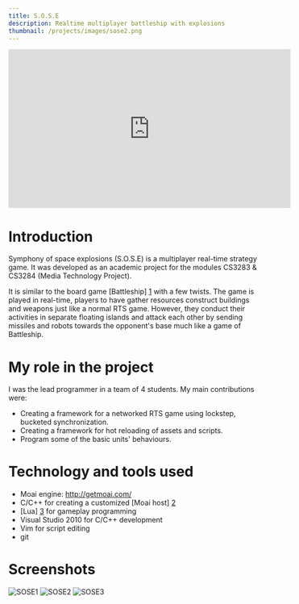 ```yaml
---
title: S.O.S.E
description: Realtime multiplayer battleship with explosions
thumbnail: /projects/images/sose2.png
---
```


<iframe width="560" height="315" src="https://www.youtube.com/embed/E2jbcrgUpfQ" frameborder="0" allowfullscreen></iframe>

# Introduction

Symphony of space explosions (S.O.S.E) is a multiplayer real-time strategy game.
It was developed as an academic project for the modules CS3283 & CS3284 (Media Technology Project).

It is similar to the board game [Battleship] [1] with a few twists.
The game is played in real-time, players to have gather resources construct buildings and weapons just like a normal RTS game.
However, they conduct  their activities in separate floating islands and attack each other by sending missiles and robots towards the opponent's base much like a game of Battleship.

# My role in the project

I was the lead programmer in a team of 4 students.
My main contributions were:

- Creating a framework for a networked RTS game using lockstep, bucketed synchronization.
- Creating a framework for hot reloading of assets and scripts.
- Program some of the basic units' behaviours.

# Technology and tools used

- Moai engine: http://getmoai.com/
- C/C++ for creating a customized [Moai host] [2]
- [Lua] [3] for gameplay programming
- Visual Studio 2010 for C/C++ development
- Vim for script editing
- git

# Screenshots

![SOSE1](/projects/images/sose.png)
![SOSE2](/projects/images/sose2.png)
![SOSE3](/projects/images/sose3.png)

[1]: http://en.wikipedia.org/wiki/Battleship_%28game%29
[2]: http://getmoai.com/wiki/index.php?title=Moai_Hosts
[3]: http://www.lua.org/
